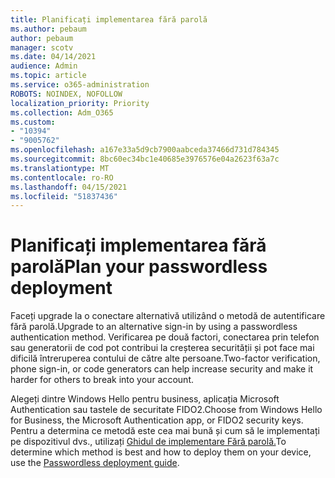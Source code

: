 ```yaml
---
title: Planificați implementarea fără parolă
ms.author: pebaum
author: pebaum
manager: scotv
ms.date: 04/14/2021
audience: Admin
ms.topic: article
ms.service: o365-administration
ROBOTS: NOINDEX, NOFOLLOW
localization_priority: Priority
ms.collection: Adm_O365
ms.custom:
- "10394"
- "9005762"
ms.openlocfilehash: a167e33a5d9cb7900aabceda37466d731d784345
ms.sourcegitcommit: 8bc60ec34bc1e40685e3976576e04a2623f63a7c
ms.translationtype: MT
ms.contentlocale: ro-RO
ms.lasthandoff: 04/15/2021
ms.locfileid: "51837436"
---
```

# <a name="plan-your-passwordless-deployment"></a><span data-ttu-id="f3920-102">Planificați implementarea fără parolă</span><span class="sxs-lookup"><span data-stu-id="f3920-102">Plan your passwordless deployment</span></span>

<span data-ttu-id="f3920-103">Faceți upgrade la o conectare alternativă utilizând o metodă de autentificare fără parolă.</span><span class="sxs-lookup"><span data-stu-id="f3920-103">Upgrade to an alternative sign-in by using a passwordless authentication method.</span></span> <span data-ttu-id="f3920-104">Verificarea pe două factori, conectarea prin telefon sau generatorii de cod pot contribui la creșterea securității și pot face mai dificilă întreruperea contului de către alte persoane.</span><span class="sxs-lookup"><span data-stu-id="f3920-104">Two-factor verification, phone sign-in, or code generators can help increase security and make it harder for others to break into your account.</span></span> 

<span data-ttu-id="f3920-105">Alegeți dintre Windows Hello pentru business, aplicația Microsoft Authentication sau tastele de securitate FIDO2.</span><span class="sxs-lookup"><span data-stu-id="f3920-105">Choose from Windows Hello for Business, the Microsoft Authentication app, or FIDO2 security keys.</span></span> <span data-ttu-id="f3920-106">Pentru a determina ce metodă este cea mai bună și cum să le implementați pe dispozitivul dvs., utilizați [Ghidul de implementare Fără parolă.](https://admin.microsoft.com/adminportal/home?#/modernonboarding/passwordlesssetup)</span><span class="sxs-lookup"><span data-stu-id="f3920-106">To determine which method is best and how to deploy them on your device, use the [Passwordless deployment guide](https://admin.microsoft.com/adminportal/home?#/modernonboarding/passwordlesssetup).</span></span> 

